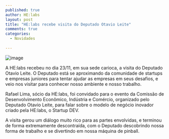 ```yaml
---
published: true
author: HE:labs
layout: post
title: "HE:labs recebe visita do Deputado Otavio Leite"
comments: true
categories:
  - Novidades
   
---
```

![image](/blog/images/posts/2012-12-05/visitaotavioleite.jpg)

A HE:labs recebeu no dia 23/11, em sua sede carioca, a visita do Deputado Otavio Leite. O Deputado está se aproximando da comunidade de startups e empresas juniores para tentar ajudar as empresas em seus desafios, e veio nos visitar para conhecer nosso ambiente e nosso trabalho.

Rafael Lima, sócio da HE:labs, foi convidado para o evento da Comissão de Desenvolvimento Econômico, Indústria e Comércio, organizado pelo Deputado Otavio Leite, para falar sobre o modelo de negócio inovador criado pela HE:labs, o Startup DEV.

A visita gerou um diálogo muito rico para as partes envolvidas, e terminou de forma extremamente descontraída, com o Deputado descobrindo nossa forma de trabalho e se divertindo em nossa máquina de pinball.